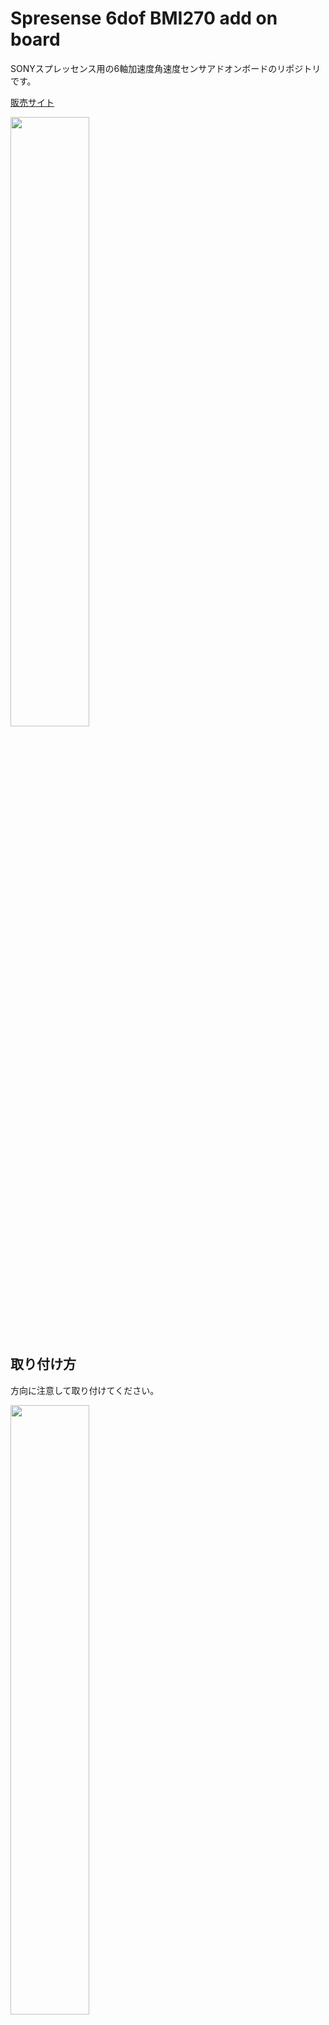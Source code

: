 # Spresense 6dof BMI270 add on board
SONYスプレッセンス用の6軸加速度角速度センサアドオンボードのリポジトリです。

[販売サイト](https://www.switch-science.com/products/9870)

<img src="https://github.com/user-attachments/assets/68f9dd9c-f139-4de6-baef-347c4f25b32a" width="50%">

## 取り付け方

方向に注意して取り付けてください。

<img src="https://github.com/user-attachments/assets/013f2ab8-b3b0-4e57-8773-2656c0121e79" width="50%">

## センサ方向

<img src="https://github.com/user-attachments/assets/a65a9218-bcff-4227-a02a-3fc13700dfd9" width="50%">


## 回路図
[回路図はこちらを参照してください](https://github.com/fooping-tech/Spresense_6dof_add_on/blob/main/sch/schematic.pdf)

## 応用例
[SPRESENSEで作る魔法の杖の解説ページ](https://elchika.com/article/36d2318e-f1a6-45ce-92c1-c1d168493275/)
[トランジスタ技術掲載記事](https://toragi.cqpub.co.jp/wp-content/uploads/202508_p224.pdf)

## 応用例2
[魔法の杖の赤外線受信機](https://github.com/fooping-tech/ir_rx_magicwand)